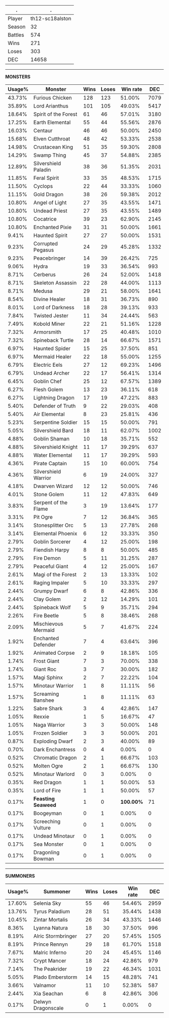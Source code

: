 .|.
|-|-
Player|th12-sc18alston
Season|32
Battles|574
Wins|271
Loses|303
DEC|14658

---
**MONSTERS**

Usage%|Monster|Wins|Loses|Win rate|DEC|
-|-|-|-|-|-|
43.73%|Furious Chicken|128|123|51.00%|7079|
35.89%|Lord Arianthus|101|105|49.03%|5417|
18.64%|Spirit of the Forest|61|46|57.01%|3180|
17.25%|Earth Elemental|55|44|55.56%|2876|
16.03%|Centaur|46|46|50.00%|2450|
15.68%|Elven Cutthroat|48|42|53.33%|2538|
14.98%|Crustacean King|51|35|59.30%|2808|
14.29%|Swamp Thing|45|37|54.88%|2385|
12.89%|Silvershield Paladin|38|36|51.35%|2031|
11.85%|Feral Spirit|33|35|48.53%|1715|
11.50%|Cyclops|22|44|33.33%|1060|
11.15%|Gold Dragon|38|26|59.38%|2012|
10.80%|Angel of Light|27|35|43.55%|1471|
10.80%|Undead Priest|27|35|43.55%|1489|
10.80%|Cocatrice|39|23|62.90%|2145|
10.80%|Enchanted Pixie|31|31|50.00%|1661|
9.41%|Haunted Spirit|27|27|50.00%|1531|
9.23%|Corrupted Pegasus|24|29|45.28%|1332|
9.23%|Peacebringer|14|39|26.42%|725|
9.06%|Hydra|19|33|36.54%|993|
8.71%|Cerberus|26|24|52.00%|1418|
8.71%|Skeleton Assassin|22|28|44.00%|1113|
8.71%|Medusa|29|21|58.00%|1641|
8.54%|Divine Healer|18|31|36.73%|890|
8.01%|Lord of Darkness|18|28|39.13%|933|
7.84%|Twisted Jester|11|34|24.44%|563|
7.49%|Kobold Miner|22|21|51.16%|1228|
7.32%|Armorsmith|17|25|40.48%|1010|
7.32%|Spineback Turtle|28|14|66.67%|1571|
6.97%|Haunted Spider|15|25|37.50%|851|
6.97%|Mermaid Healer|22|18|55.00%|1255|
6.79%|Electric Eels|27|12|69.23%|1496|
6.79%|Undead Archer|22|17|56.41%|1314|
6.45%|Goblin Chef|25|12|67.57%|1389|
6.27%|Flesh Golem|13|23|36.11%|618|
6.27%|Lightning Dragon|17|19|47.22%|883|
5.40%|Defender of Truth|9|22|29.03%|408|
5.40%|Air Elemental|8|23|25.81%|436|
5.23%|Serpentine Soldier|15|15|50.00%|791|
5.05%|Silvershield Bard|18|11|62.07%|1002|
4.88%|Goblin Shaman|10|18|35.71%|552|
4.88%|Silvershield Knight|11|17|39.29%|637|
4.88%|Water Elemental|11|17|39.29%|593|
4.36%|Pirate Captain|15|10|60.00%|754|
4.36%|Silvershield Warrior|6|19|24.00%|327|
4.18%|Dwarven Wizard|12|12|50.00%|746|
4.01%|Stone Golem|11|12|47.83%|649|
3.83%|Serpent of the Flame|3|19|13.64%|177|
3.31%|Pit Ogre|7|12|36.84%|365|
3.14%|Stonesplitter Orc|5|13|27.78%|268|
3.14%|Elemental Phoenix|6|12|33.33%|350|
2.79%|Goblin Sorcerer|4|12|25.00%|198|
2.79%|Fiendish Harpy|8|8|50.00%|485|
2.79%|Fire Demon|5|11|31.25%|287|
2.79%|Peaceful Giant|4|12|25.00%|167|
2.61%|Magi of the Forest|2|13|13.33%|102|
2.61%|Raging Impaler|5|10|33.33%|297|
2.44%|Grumpy Dwarf|6|8|42.86%|336|
2.44%|Clay Golem|2|12|14.29%|101|
2.44%|Spineback Wolf|5|9|35.71%|294|
2.26%|Fire Beetle|5|8|38.46%|268|
2.09%|Mischievous Mermaid|5|7|41.67%|224|
1.92%|Enchanted Defender|7|4|63.64%|396|
1.92%|Animated Corpse|2|9|18.18%|105|
1.74%|Frost Giant|7|3|70.00%|338|
1.74%|Giant Roc|3|7|30.00%|182|
1.57%|Magi Sphinx|2|7|22.22%|104|
1.57%|Minotaur Warrior|1|8|11.11%|56|
1.57%|Screaming Banshee|1|8|11.11%|63|
1.22%|Sabre Shark|3|4|42.86%|147|
1.05%|Rexxie|1|5|16.67%|47|
1.05%|Naga Warrior|3|3|50.00%|148|
1.05%|Frozen Soldier|3|3|50.00%|201|
0.87%|Exploding Dwarf|2|3|40.00%|89|
0.70%|Dark Enchantress|0|4|0.00%|0|
0.52%|Chromatic Dragon|2|1|66.67%|103|
0.52%|Molten Ogre|2|1|66.67%|130|
0.52%|Minotaur Warlord|0|3|0.00%|0|
0.35%|Red Dragon|1|1|50.00%|53|
0.35%|Lord of Fire|1|1|50.00%|57|
0.17%|**Feasting Seaweed**|1|0|**100.00%**|71|
0.17%|Boogeyman|0|1|0.00%|0|
0.17%|Screeching Vulture|0|1|0.00%|0|
0.17%|Undead Minotaur|0|1|0.00%|0|
0.17%|Sea Monster|0|1|0.00%|0|
0.17%|Dragonling Bowman|0|1|0.00%|0|

---
**SUMMONERS**

Usage%|Summoner|Wins|Loses|Win rate|DEC|
-|-|-|-|-|-|
17.60%|Selenia Sky|55|46|54.46%|2959|
13.76%|Tyrus Paladium|28|51|35.44%|1438|
10.45%|Zintar Mortalis|26|34|43.33%|1446|
8.36%|Lyanna Natura|18|30|37.50%|996|
8.19%|Alric Stormbringer|27|20|57.45%|1505|
8.19%|Prince Rennyn|29|18|61.70%|1518|
7.67%|Malric Inferno|20|24|45.45%|1146|
7.32%|Crypt Mancer|18|24|42.86%|979|
7.14%|The Peakrider|19|22|46.34%|1031|
5.05%|Plado Emberstorm|14|15|48.28%|741|
3.66%|Valnamor|11|10|52.38%|587|
2.44%|Xia Seachan|6|8|42.86%|306|
0.17%|Delwyn Dragonscale|0|1|0.00%|0|

